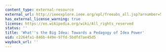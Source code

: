 ```yaml
---
content_type: external-resource
external_url: http://ieeexplore.ieee.org/xpl/freeabs_all.jsp?arnumber=5387030
has_external_license_warning: true
license: https://en.wikipedia.org/wiki/All_rights_reserved
status: ''
title: 'What''s the Big Idea: Towards a Pedagogy of Idea Power'
uid: c2264fa1-846b-449e-97fd-5bdfd7ae45d5
wayback_url: ''
---
```

